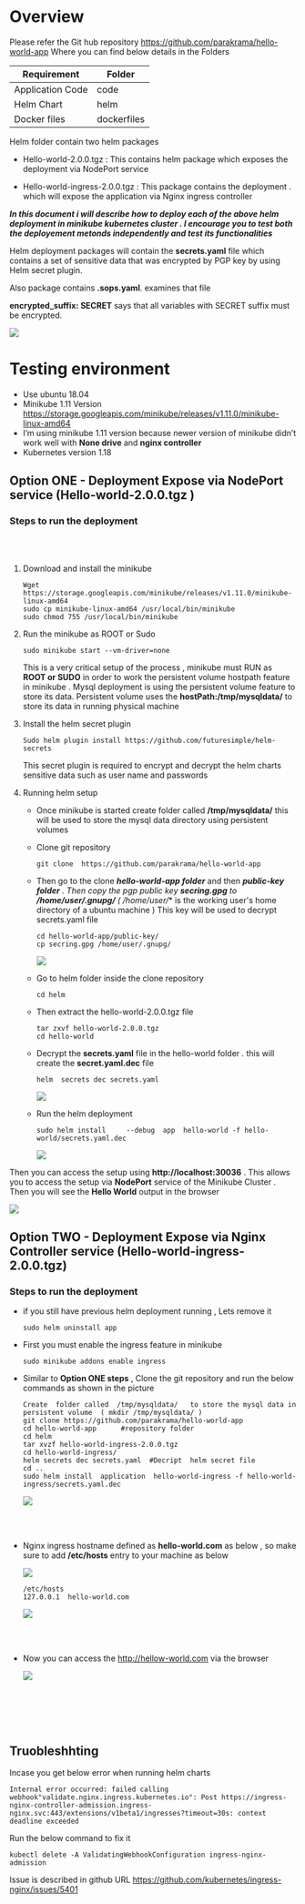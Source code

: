 # Overview

Please refer the Git hub repository https://github.com/parakrama/hello-world-app   Where you can find below details in the Folders

| Requirement      	| Folder      	|
|------------------	|-------------	|
| Application Code 	| code        	|
| Helm Chart       	| helm        	|
| Docker files     	| dockerfiles 	|

Helm folder contain two  helm packages 

- Hello-world-2.0.0.tgz  :   This contains helm package which exposes the deployment via NodePort service 

- Hello-world-ingress-2.0.0.tgz  : This package contains the deployment . which will expose the application via  Nginx ingress controller 


***In this document i will describe how to deploy each of the above helm deployment in minikube kubernetes  cluster . I encourage you to  test both the deployement metonds independently and   test its functionalities***  

Helm deployment packages will contain the **secrets.yaml**  file which contains a set of sensitive data that was encrypted by PGP key by using Helm secret plugin.

Also package contains **.sops.yaml**. examines that  file

**encrypted_suffix: SECRET** says that all  variables with SECRET suffix must be encrypted. 


![](https://github.com/parakrama/images/blob/master/mark1.jpg)




# Testing environment

  - Use ubuntu 18.04 
  - Minikube 1.11 Version  https://storage.googleapis.com/minikube/releases/v1.11.0/minikube-linux-amd64
  - I’m using minikube 1.11 version because newer version  of minikube didn’t  work well with **None drive**  and **nginx controller** 
  - Kubernetes version 1.18


## Option ONE - Deployment Expose via NodePort service (Hello-world-2.0.0.tgz )

### Steps to run the  deployment 

<br></br>

   1. Download and install the minikube 

      ```
      Wget https://storage.googleapis.com/minikube/releases/v1.11.0/minikube-linux-amd64  
      sudo cp minikube-linux-amd64 /usr/local/bin/minikube
      sudo chmod 755 /usr/local/bin/minikube
      ```

   2. Run the minikube as ROOT or Sudo
   
      ```
      sudo minikube start --vm-driver=none
      ```
      
      This is a very critical setup of the process , minikube must RUN as **ROOT or SUDO**  in order to  work the persistent volume hostpath feature in minikube     .   Mysql deployment is using the persistent volume feature to store its data.  Persistent volume uses the **hostPath:/tmp/mysqldata/** to store its data in           running physical machine 

   3. Install the helm secret plugin 
  
      ```
      Sudo helm plugin install https://github.com/futuresimple/helm-secrets
      ```
      This secret plugin is required to encrypt  and decrypt the helm  charts sensitive data such as user name and passwords 
  
  
   4. Running helm setup

      - Once minikube is started create folder called **/tmp/mysqldata/**   this will be used to store the  mysql data directory using persistent volumes
  
      - Clone git repository
         ``` 
         git clone  https://github.com/parakrama/hello-world-app
         ```
  
      - Then go to the clone ***hello-world-app folder*** and then ***public-key folder** . Then copy the pgp public key **secring.gpg**  to **/home/user/.gnupg/**   ( /home/user/**  is the  working user's home directory of a ubuntu machine )  This key will be used to decrypt secrets.yaml file
  
         ```
         cd hello-world-app/public-key/
         cp secring.gpg /home/user/.gnupg/
         ```

        ![](https://github.com/parakrama/images/blob/master/mark2.png)
   
   
      - Go to helm folder inside the clone repository
   
         ```
         cd helm
         ```
   
      - Then extract the hello-world-2.0.0.tgz file
   
         ```
         tar zxvf hello-world-2.0.0.tgz
         cd hello-world 
         ```
   
      - Decrypt the **secrets.yaml**  file in the hello-world folder . this will create the **secret.yaml.dec** file 
   
         ```
         helm  secrets dec secrets.yaml 
         ```
    
         ![](https://github.com/parakrama/images/blob/master/mark3.png)
   

      - Run the helm deployment 

         ```
         sudo helm install     --debug  app  hello-world -f hello-world/secrets.yaml.dec
         ```
         ![](https://github.com/parakrama/images/blob/master/mark4.png)
   
   
   
   
Then you can access the setup using  **http://localhost:30036**  . This allows you to access the setup via **NodePort** service of the Minikube Cluster . 
Then you will see the **Hello World**  output in the browser

![](https://github.com/parakrama/images/blob/master/mark5.png)
   
   
   
   


## Option TWO - Deployment Expose via Nginx Controller service (Hello-world-ingress-2.0.0.tgz)



### Steps to run the deployment 

- if you still have previous helm deployment running , Lets remove it 
  ```
  sudo helm uninstall app
  ```

- First you must enable the ingress feature in minikube 

  ```
  sudo minikube addons enable ingress
  ```

- Similar to **Option ONE steps** , Clone the git repository and run the below commands as shown in the picture

   ```
   Create  folder called  /tmp/mysqldata/   to store the mysql data in persistent volume  ( mkdir /tmp/mysqldata/ )
   git clone https://github.com/parakrama/hello-world-app
   cd hello-world-app      #repository folder 
   cd helm
   tar xvzf hello-world-ingress-2.0.0.tgz 
   cd hello-world-ingress/
   helm secrets dec secrets.yaml  #Decript  helm secret file 
   cd ..
   sudo helm install  application  hello-world-ingress -f hello-world-ingress/secrets.yaml.dec
   ```

   ![](https://github.com/parakrama/images/blob/master/mark6.png)
  
<br></br>


- Nginx ingress hostname defined as  **hello-world.com**   as below  , so make sure to add  **/etc/hosts**  entry to your machine as below

   ![](https://github.com/parakrama/images/blob/master/mark7.png)
  
 
    ```
    /etc/hosts
    127.0.0.1  hello-world.com 
    ```
     ![](https://github.com/parakrama/images/blob/master/mark8.png)
     
  <br></br>
  
  
 - Now you can access the http://hellow-world.com via the browser  
 
  
     ![](https://github.com/parakrama/images/blob/master/mark9.png)
     
 
<br></br>
<br></br>
## Truobleshhting

Incase you get below error when running  helm charts 

```
Internal error occurred: failed calling webhook"validate.nginx.ingress.kubernetes.io": Post https://ingress-nginx-controller-admission.ingress-nginx.svc:443/extensions/v1beta1/ingresses?timeout=30s: context deadline exceeded
```

Run the below command to fix it 

```
kubectl delete -A ValidatingWebhookConfiguration ingress-nginx-admission
```

Issue is described in github URL https://github.com/kubernetes/ingress-nginx/issues/5401

